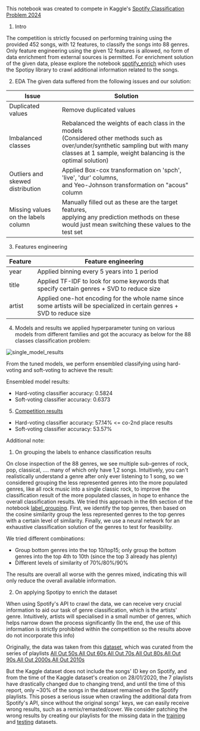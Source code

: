 This notebook was created to compete in Kaggle's [Spotify Classification Problem 2024](https://www.kaggle.com/competitions/cs9856-spotify-classification-problem-2024)

1. Intro

The competition is strictly focused on performing training using the provided 452 songs, with 12 features, to classify the songs into 88 genres. Only feature engineering using the given 12 features is allowed, no form of data enrichment from external sources is permitted. For enrichment solution of the given data, please explore the notebook [spotify_enrich](https://github.com/trduc97/Spotify_classification/blob/main/spotify_enrich.ipynb) which uses the Spotipy library to crawl additional information related to the songs. 

2. EDA 
The given data suffered from the following issues and our solution:

| Issue                           | Solution                                                                                   |
|---------------------------------|-------------------------------------------------------------------------------------------|
| Duplicated values               | Remove duplicated values                                                                  |
| Imbalanced classes              | Rebalanced the weights of each class in the models<br>(Considered other methods such as over/under/synthetic sampling but with many classes at 1 sample, weight balancing is the optimal solution) |
| Outliers and skewed distribution | Applied Box-cox transformation on 'spch', 'live', 'dur' columns,<br>and Yeo-Johnson transformation on "acous" column |
| Missing values on the labels column | Manually filled out as these are the target features,<br>applying any prediction methods on these would just mean switching these values to the test set |

3. Features engineering

| Feature | Feature engineering
|---------------------------------|-------------------------------------------------------------------------------------------|
| year | Applied binning every 5 years into 1 period |
| title | Applied TF-IDF to look for some keywords that specify certain genres + SVD to reduce size|
| artist | Applied one-hot encoding for the whole name since some artists will be specialized in certain genres + SVD to reduce size|

4. Models and results
we applied hyperparameter tuning on various models from different families and got the accuracy as below for the 88 classes classification problem: 

![single_model_results](https://github.com/trduc97/Spotify_classification/assets/52210863/496e199d-c1bf-43c6-b9c0-7f2ab81670ca)

From the tuned models, we perform ensembled classifying using hard-voting and soft-voting to achieve the result:

Ensembled model results:
- Hard-voting classifier accuracy:  0.5824
- Soft-voting classifier accuracy:  0.6373

5. [Competition results](https://www.kaggle.com/competitions/cs9856-spotify-classification-problem-2024/leaderboard)
- Hard-voting classifier accuracy: 57.14% <= co-2nd place results 
- Soft-voting classifier accuracy: 53.57%

Additional note: 
1. On grouping the labels to enhance classification results

On close inspection of the 88 genres, we see multiple sub-genres of rock, pop, classical, .... many of which only have 1,2 songs. Intuitively, you can't realistically understand a genre after only ever listening to 1 song, so we considered grouping the less represented genres into the more populated genres, like all rock music into a single classic rock, to improve the classification result of the more populated classes, in hope to enhance the overall classification results. We tried this approach in the 6th section of the notebook [label_grouping](https://github.com/trduc97/Spotify_classification/blob/main/label_grouping.ipynb).
First, we identify the top genres, then based on the cosine similarity group the less represented genres to the top genres with a certain level of similarity.
Finally, we use a neural network for an exhaustive classification solution of the genres to test for feasibility. 

We tried different combinations: 
- Group bottom genres into the top 10/top15; only group the bottom genres into the top 4th to 10th (since the top 3 already has plenty)
- Different levels of similarity of 70%/80%/90%

The results are overall all  worse with the genres mixed, indicating this will only reduce the overall available information.

  
2. On applying Spotipy to enrich the dataset

When using Spotify's API to crawl the data, we can receive very crucial information to aid our task of genre classification, which is the artists' genre. Intuitively, artists will specialised in a small number of genres, which helps narrow down the process significantly (In the end, the use of this information is strictly prohibited within the competition so the results above do not incorporate this info)

Originally, the data was taken from this [dataset](https://www.kaggle.com/datasets/cnic92/spotify-past-decades-songs-50s10s), which was curated from the series of playlists [All Out 50s](https://open.spotify.com/playlist/37i9dQZF1DWSV3Tk4GO2fq),[All Out 60s](https://open.spotify.com/playlist/37i9dQZF1DXaKIA8E7WcJj),[All Out 70s](https://open.spotify.com/playlist/37i9dQZF1DWTJ7xPn4vNaz),[All Out 80s](https://open.spotify.com/playlist/37i9dQZF1DX4UtSsGT1Sbe),[All Out 90s](https://open.spotify.com/playlist/37i9dQZF1DXbTxeAdrVG2l),[All Out 2000s](https://open.spotify.com/playlist/37i9dQZF1DX4o1oenSJRJd),[All Out 2010s](https://open.spotify.com/playlist/37i9dQZF1DX5Ejj0EkURtP)

But the Kaggle dataset does not include the songs' ID key on Spotify, and from the time of the Kaggle dataset's creation on 28/01/2020, the 7 playlists have drastically changed due to changing trend, and until the time of this report, only ~30% of the songs in the dataset remained on the Spotify playlists. This poses a serious issue when crawling the additional data from Spotify's API, since without the original songs' keys, we can easily receive wrong results, such as a remix/remasted/cover. We consider patching the wrong results by creating our playlists for the missing data in the [training](https://open.spotify.com/playlist/1dbT3PmOUwKDeAcPzC0Xne) and [testing](https://open.spotify.com/playlist/5WKqU4AK7KjYWYrKOmRGCv) datasets. 
